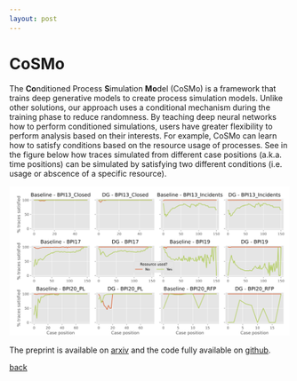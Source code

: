 ```yaml
---
layout: post
---
```


# CoSMo

The **Co**nditioned Process **S**imulation **Mo**del (CoSMo) is a framework that trains deep generative models to create process simulation models. Unlike other solutions, our approach uses a conditional mechanism during the training phase to reduce randomness. By teaching deep neural networks how to perform conditioned simulations, users have greater flexibility to perform analysis based on their interests. For example, CoSMo can learn how to satisfy conditions based on the resource usage of processes. See in the figure below how traces simulated from different case positions (a.k.a. time positions) can be simulated by satisfying two different conditions (i.e. usage or abscence of a specific resource).

![alt text](/assets/img/posts/cosmo/results.png)

The preprint is available on [arxiv](https://arxiv.org/abs/2303.17879) and the code fully available on [github](https://github.com/raseidi/cosmo).

[back](/)
